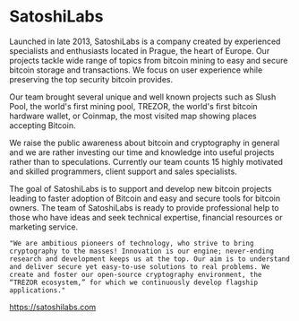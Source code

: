 SatoshiLabs
===========

Launched in late 2013, SatoshiLabs is a company created by experienced
specialists and enthusiasts located in Prague, the heart of Europe. Our
projects tackle wide range of topics from bitcoin mining to easy and secure
bitcoin storage and transactions. We focus on user experience while preserving
the top security bitcoin provides.

Our team brought several unique and well known projects such as Slush Pool,
the world's first mining pool, TREZOR, the world's first bitcoin hardware
wallet, or Coinmap, the most visited map showing places accepting Bitcoin.

We raise the public awareness about bitcoin and cryptography in general and we
are rather investing our time and knowledge into useful projects rather than to
speculations. Currently our team counts 15 highly motivated and skilled
programmers, client support and sales specialists.

The goal of SatoshiLabs is to support and develop new bitcoin projects leading
to faster adoption of Bitcoin and easy and secure tools for bitcoin owners. The
team of SatoshiLabs is ready to provide professional help to those who have
ideas and seek technical expertise, financial resources or marketing service.

	"We are ambitious pioneers of technology, who strive to bring cryptography to the masses! Innovation is our engine; never-ending research and development keeps us at the top. Our aim is to understand and deliver secure yet easy-to-use solutions to real problems. We create and foster our open-source cryptography environment, the “TREZOR ecosystem,” for which we continuously develop flagship applications."

https://satoshilabs.com
